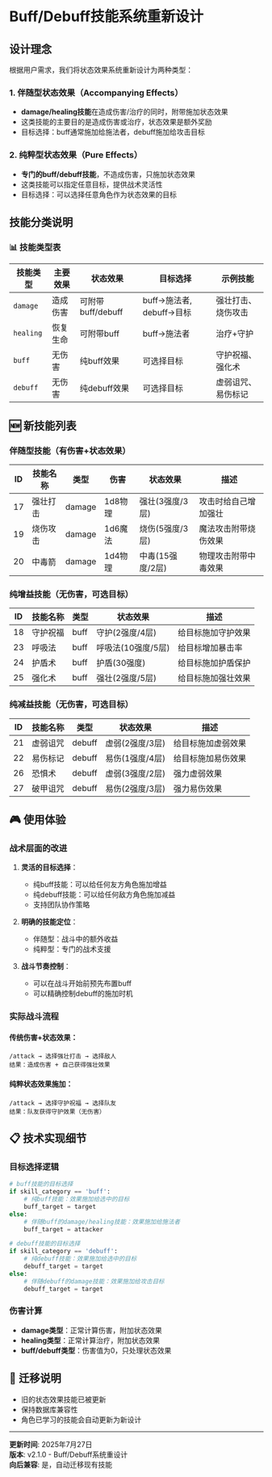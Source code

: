 # Buff/Debuff技能系统重新设计

## 设计理念

根据用户需求，我们将状态效果系统重新设计为两种类型：

### 1. 伴随型状态效果（Accompanying Effects）
- **damage/healing技能**在造成伤害/治疗的同时，附带施加状态效果
- 这类技能的主要目的是造成伤害或治疗，状态效果是额外奖励
- 目标选择：buff通常施加给施法者，debuff施加给攻击目标

### 2. 纯粹型状态效果（Pure Effects）
- **专门的buff/debuff技能**，不造成伤害，只施加状态效果
- 这类技能可以指定任意目标，提供战术灵活性
- 目标选择：可以选择任意角色作为状态效果的目标

## 技能分类说明

### 📊 技能类型表

| 技能类型 | 主要效果 | 状态效果 | 目标选择 | 示例技能 |
|----------|----------|----------|----------|----------|
| `damage` | 造成伤害 | 可附带buff/debuff | buff→施法者, debuff→目标 | 强壮打击、烧伤攻击 |
| `healing` | 恢复生命 | 可附带buff | buff→施法者 | 治疗+守护 |
| `buff` | 无伤害 | 纯buff效果 | 可选择目标 | 守护祝福、强化术 |
| `debuff` | 无伤害 | 纯debuff效果 | 可选择目标 | 虚弱诅咒、易伤标记 |

## 🆕 新技能列表

### 伴随型技能（有伤害+状态效果）

| ID | 技能名称 | 类型 | 伤害 | 状态效果 | 描述 |
|----|----------|------|------|----------|------|
| 17 | 强壮打击 | damage | 1d8物理 | 强壮(3强度/3层) | 攻击时给自己增加强壮 |
| 19 | 烧伤攻击 | damage | 1d6魔法 | 烧伤(5强度/3层) | 魔法攻击附带烧伤效果 |
| 20 | 中毒箭 | damage | 1d4物理 | 中毒(15强度/2层) | 物理攻击附带中毒效果 |

### 纯增益技能（无伤害，可选目标）

| ID | 技能名称 | 类型 | 状态效果 | 描述 |
|----|----------|------|----------|------|
| 18 | 守护祝福 | buff | 守护(2强度/4层) | 给目标施加守护效果 |
| 23 | 呼吸法 | buff | 呼吸法(10强度/5层) | 给目标增加暴击率 |
| 24 | 护盾术 | buff | 护盾(30强度) | 给目标施加护盾保护 |
| 25 | 强化术 | buff | 强壮(2强度/5层) | 给目标施加强壮效果 |

### 纯减益技能（无伤害，可选目标）

| ID | 技能名称 | 类型 | 状态效果 | 描述 |
|----|----------|------|----------|------|
| 21 | 虚弱诅咒 | debuff | 虚弱(2强度/3层) | 给目标施加虚弱效果 |
| 22 | 易伤标记 | debuff | 易伤(1强度/4层) | 给目标施加易伤效果 |
| 26 | 恐惧术 | debuff | 虚弱(3强度/2层) | 强力虚弱效果 |
| 27 | 破甲诅咒 | debuff | 易伤(2强度/3层) | 强力易伤效果 |

## 🎮 使用体验

### 战术层面的改进

1. **灵活的目标选择**：
   - 纯buff技能：可以给任何友方角色施加增益
   - 纯debuff技能：可以给任何敌方角色施加减益
   - 支持团队协作策略

2. **明确的技能定位**：
   - 伴随型：战斗中的额外收益
   - 纯粹型：专门的战术支援

3. **战斗节奏控制**：
   - 可以在战斗开始前预先布置buff
   - 可以精确控制debuff的施加时机

### 实际战斗流程

#### 传统伤害+状态效果：
```
/attack → 选择强壮打击 → 选择敌人
结果：造成伤害 + 自己获得强壮效果
```

#### 纯粹状态效果施加：
```
/attack → 选择守护祝福 → 选择队友
结果：队友获得守护效果（无伤害）
```

## 📋 技术实现细节

### 目标选择逻辑

```python
# buff技能的目标选择
if skill_category == 'buff':
    # 纯buff技能：效果施加给选中的目标
    buff_target = target
else:
    # 伴随buff的damage/healing技能：效果施加给施法者
    buff_target = attacker

# debuff技能的目标选择
if skill_category == 'debuff':
    # 纯debuff技能：效果施加给选中的目标
    debuff_target = target
else:
    # 伴随debuff的damage技能：效果施加给攻击目标
    debuff_target = target
```

### 伤害计算

- **damage类型**：正常计算伤害，附加状态效果
- **healing类型**：正常计算治疗，附加状态效果
- **buff/debuff类型**：伤害值为0，只处理状态效果

## 🔄 迁移说明

- 旧的状态效果技能已被更新
- 保持数据库兼容性
- 角色已学习的技能会自动更新为新设计

---

**更新时间**: 2025年7月27日  
**版本**: v2.1.0 - Buff/Debuff系统重设计  
**向后兼容**: 是，自动迁移现有技能

